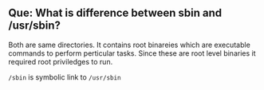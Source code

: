 ## Que: What is difference between sbin and /usr/sbin?

Both are same directories.
It contains root binareies which are executable commands to perform perticular tasks. Since these are root level binaries it required root priviledges to run.

`/sbin` is symbolic link to `/usr/sbin`
